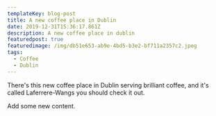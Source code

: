 ```yaml
---
templateKey: blog-post
title: A new coffee place in Dublin
date: 2019-12-31T15:36:17.861Z
description: A new coffee place in dublin
featuredpost: true
featuredimage: /img/db51e653-ab9e-4bd5-b3e2-bf711a2357c2.jpeg
tags:
  - Coffee
  - Dublin
---
```

There's this new coffee place in Dublin serving brilliant coffee, and it's called Laferrere-Wangs you should  check it out.

Add some new content.
